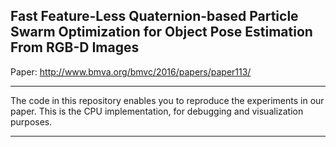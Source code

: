 ## Fast Feature-Less Quaternion-based Particle Swarm Optimization for Object Pose Estimation From RGB-D Images

Paper:
http://www.bmva.org/bmvc/2016/papers/paper113/
- - - -

The code in this repository enables you to reproduce the experiments in our paper.
This is the CPU implementation, for debugging and visualization purposes.

- - - -



